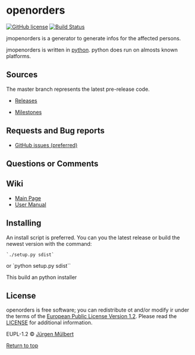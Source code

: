 
# openorders

[![GitHub license](https://img.shields.io/badge/license-EUPL-blue.svg)](https://joinup.ec.europa.eu/page/eupl-text-11-12)
[![Build Status](https://travis-ci.org/jmuelbert/jmopenorders.svg?branch=master)](https://travis-ci.org/jmuelbert/jmopenorders)

jmopenorders is a generator to generate infos for the affected persons.

jmopenorders is written in [python](https://www.python.org). python does run on almosts known platforms.

## Sources

The master branch represents the latest pre-release code.

- [Releases](https://github.com/jmuelbert/jmopenorders/releases)

- [Milestones](https://github.com/jmuelbert/jmopenorders/milestones)

## Requests and Bug reports

- [GitHub issues (preferred)](https://github.com/jmuelbert/jmopenorders/issues)

## Questions or Comments

## Wiki

- [Main Page](https://github.com/jmuelbert/jmopenorders/wiki)
- [User Manual](http://jmuelbert.github.io/jmopenorders/)

## Installing

An install script is preferred. You can you the latest release or build the newest version with the command:

    `./setup.py sdist`

or
    `python setup.py sdist``

This build an python installer

## License

openorders is free software; you can redistribute ot and/or modify ir under the terms
of the [European Public License Version 1.2](https://joinup.ec.europa.eu/page/eupl-text-11-12).
Please read the [LICENSE](https://github.com/jmuelbert/jmopenorders/blob/master/LICENSE) for additional information.

EUPL-1.2 © [Jürgen Mülbert](https:/github.com/jmuelbert/jmopenorders)

[Return to top](#top)
